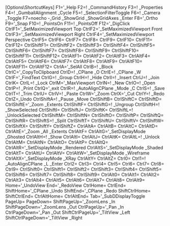 [Options\ShortcutKeys]
F1='_Help
F2=! _CommandHistory
F3=! _Properties
F4=! _GumballAlignment _Cycle
F5=! _SelectionFilterToggle
F6=! _Camera _Toggle
F7=noecho -_Grid _ShowGrid _ShowGridAxes _Enter
F8='_Ortho
F9='_Snap
F10=! _PointsOn
F11=! _PointsOff
F12='_DigClick
CtrlF1='_SetMaximizedViewport Top
CtrlF2='_SetMaximizedViewport Front
CtrlF3='_SetMaximizedViewport Right
CtrlF4='_SetMaximizedViewport Perspective
CtrlF5=
CtrlF6=
CtrlF7=
CtrlF8=
CtrlF9=
CtrlF10=
CtrlF11=
CtrlF12=
CtrlShiftF1=
CtrlShiftF2=
CtrlShiftF3=
CtrlShiftF4=
CtrlShiftF5=
CtrlShiftF6=
CtrlShiftF7=
CtrlShiftF8=
CtrlShiftF9=
CtrlShiftF10=
CtrlShiftF11=
CtrlShiftF12=
CtrlAltF1=
CtrlAltF2=
CtrlAltF3=
CtrlAltF4=
CtrlAltF5=
CtrlAltF6=
CtrlAltF7=
CtrlAltF8=
CtrlAltF9=
CtrlAltF10=
CtrlAltF11=
CtrlAltF12=
CtrlA='_SelAll
CtrlB=! _Block
CtrlC='_CopyToClipboard
CtrlD=! _CPlane _O
CtrlE=! _CPlane _W
CtrlF='_FindText
CtrlG=! _Group
CtrlH=! _Hide
CtrlI=! _Insert
CtrlJ=! _Join
CtrlK=
CtrlL=! _Lock
CtrlM='_MaxViewport
CtrlN=! _New
CtrlO=! _Open
CtrlP=! _Print
CtrlQ='_exit
CtrlR=! _AutoAlignCPlane _Mode _C
CtrlS=! _Save
CtrlT=! _Trim
CtrlU=
CtrlV=! _Paste
CtrlW='_Zoom
CtrlX='_Cut
CtrlY=! _Redo
CtrlZ=_Undo
CtrlShiftA=! _Pause _Move
CtrlShiftB=
CtrlShiftC=
CtrlShiftD=
CtrlShiftE='_Zoom _Extents
CtrlShiftF=
CtrlShiftG=! _Ungroup
CtrlShiftH=! _ShowSelected
CtrlShiftI=
CtrlShiftJ=
CtrlShiftK=
CtrlShiftL=! _UnlockSelected
CtrlShiftM=
CtrlShiftN=
CtrlShiftO=
CtrlShiftP=
CtrlShiftQ=
CtrlShiftR=
CtrlShiftS=! _Split
CtrlShiftT=
CtrlShiftU=
CtrlShiftV=
CtrlShiftW=
CtrlShiftX=
CtrlShiftY=
CtrlShiftZ=
CtrlAltA=
CtrlAltB=
CtrlAltC=
CtrlAltD=
CtrlAltE='_Zoom _All _Extents
CtrlAltF=
CtrlAltG='_SetDisplayMode _Ghosted
CtrlAltH=! _Show
CtrlAltI=
CtrlAltJ=
CtrlAltK=
CtrlAltL=! _Unlock
CtrlAltM=
CtrlAltN=
CtrlAltO=
CtrlAltP=
CtrlAltQ=
CtrlAltR='_SetDisplayMode _Rendered
CtrlAltS='_SetDisplayMode _Shaded
CtrlAltT=
CtrlAltU=
CtrlAltV=
CtrlAltW='_SetDisplayMode _Wireframe
CtrlAltX='_SetDisplayMode _XRay
CtrlAltY=
CtrlAltZ=
Ctrl0=
Ctrl1=! _AutoAlignCPlane _L _Enter
Ctrl2=
Ctrl3=
Ctrl4=
Ctrl5=
Ctrl6=
Ctrl7=
Ctrl8=
Ctrl9=
CtrlShift0=
CtrlShift1=
CtrlShift2=
CtrlShift3=
CtrlShift4=
CtrlShift5=
CtrlShift6=
CtrlShift7=
CtrlShift8=
CtrlShift9=
CtrlAlt0=
CtrlAlt1=
CtrlAlt2=
CtrlAlt3=
CtrlAlt4=
CtrlAlt5=
CtrlAlt6=
CtrlAlt7=
CtrlAlt8=
CtrlAlt9=
Home='_UndoView
End='_RedoView
CtrlHome=
CtrlEnd=
ShiftHome='_CPlane _Undo
ShiftEnd='_CPlane _Redo
ShiftCtrlHome=
ShiftCtrlEnd=
CtrlAltHome=
CtrlAltEnd=
Tab='_SubDDisplayToggle
PageUp=
PageDown=
ShiftPageUp='_ZoomLens _In
ShiftPageDown='_ZoomLens _Out
CtrlPageUp='_Pan _In
CtrlPageDown='_Pan _Out
ShiftCtrlPageUp='_TiltView _Left
ShiftCtrlPageDown='_TiltView _Right